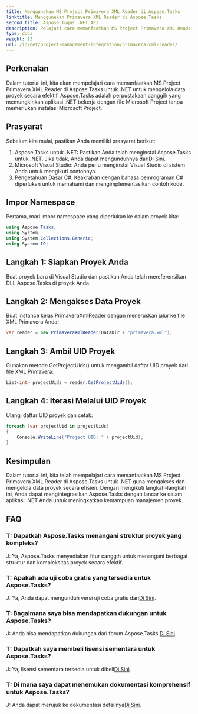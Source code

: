 ```yaml
---
title: Menggunakan MS Project Primavera XML Reader di Aspose.Tasks
linktitle: Menggunakan Primavera XML Reader di Aspose.Tasks
second_title: Aspose.Tugas .NET API
description: Pelajari cara memanfaatkan MS Project Primavera XML Reader di Aspose.Tasks untuk .NET guna mengelola data proyek secara efektif. Dapatkan panduan langkah demi langkah dan jelajahi FAQ.
type: docs
weight: 13
url: /id/net/project-management-integration/primavera-xml-reader/
---
```

## Perkenalan
Dalam tutorial ini, kita akan mempelajari cara memanfaatkan MS Project Primavera XML Reader di Aspose.Tasks untuk .NET untuk mengelola data proyek secara efektif. Aspose.Tasks adalah perpustakaan canggih yang memungkinkan aplikasi .NET bekerja dengan file Microsoft Project tanpa memerlukan instalasi Microsoft Project.
## Prasyarat
Sebelum kita mulai, pastikan Anda memiliki prasyarat berikut:
1.  Aspose.Tasks untuk .NET: Pastikan Anda telah menginstal Aspose.Tasks untuk .NET. Jika tidak, Anda dapat mengunduhnya dari[Di Sini](https://releases.aspose.com/tasks/net/).
2. Microsoft Visual Studio: Anda perlu menginstal Visual Studio di sistem Anda untuk mengikuti contohnya.
3. Pengetahuan Dasar C#: Keakraban dengan bahasa pemrograman C# diperlukan untuk memahami dan mengimplementasikan contoh kode.

## Impor Namespace
Pertama, mari impor namespace yang diperlukan ke dalam proyek kita:
```csharp
using Aspose.Tasks;
using System;
using System.Collections.Generic;
using System.IO;

```
## Langkah 1: Siapkan Proyek Anda
Buat proyek baru di Visual Studio dan pastikan Anda telah mereferensikan DLL Aspose.Tasks di proyek Anda.
## Langkah 2: Mengakses Data Proyek
Buat instance kelas PrimaveraXmlReader dengan meneruskan jalur ke file XML Primavera Anda:
```csharp
var reader = new PrimaveraXmlReader(DataDir + "primavera.xml");
```
## Langkah 3: Ambil UID Proyek
Gunakan metode GetProjectUids() untuk mengambil daftar UID proyek dari file XML Primavera:
```csharp
List<int> projectUids = reader.GetProjectUids();
```
## Langkah 4: Iterasi Melalui UID Proyek
Ulangi daftar UID proyek dan cetak:
```csharp
foreach (var projectUid in projectUids)
{
    Console.WriteLine("Project UID: " + projectUid);
}
```

## Kesimpulan
Dalam tutorial ini, kita telah mempelajari cara memanfaatkan MS Project Primavera XML Reader di Aspose.Tasks untuk .NET guna mengakses dan mengelola data proyek secara efisien. Dengan mengikuti langkah-langkah ini, Anda dapat mengintegrasikan Aspose.Tasks dengan lancar ke dalam aplikasi .NET Anda untuk meningkatkan kemampuan manajemen proyek.
## FAQ
### T: Dapatkah Aspose.Tasks menangani struktur proyek yang kompleks?
J: Ya, Aspose.Tasks menyediakan fitur canggih untuk menangani berbagai struktur dan kompleksitas proyek secara efektif.
### T: Apakah ada uji coba gratis yang tersedia untuk Aspose.Tasks?
J: Ya, Anda dapat mengunduh versi uji coba gratis dari[Di Sini](https://releases.aspose.com/).
### T: Bagaimana saya bisa mendapatkan dukungan untuk Aspose.Tasks?
 J: Anda bisa mendapatkan dukungan dari forum Aspose.Tasks.[Di Sini](https://forum.aspose.com/c/tasks/15).
### T: Dapatkah saya membeli lisensi sementara untuk Aspose.Tasks?
 J: Ya, lisensi sementara tersedia untuk dibeli[Di Sini](https://purchase.aspose.com/temporary-license/).
### T: Di mana saya dapat menemukan dokumentasi komprehensif untuk Aspose.Tasks?
 J: Anda dapat merujuk ke dokumentasi detailnya[Di Sini](https://reference.aspose.com/tasks/net/).